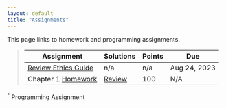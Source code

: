 ```yaml
---
layout: default
title: "Assignments"
---
```


This page links to homework and programming assignments.

> Assignment | Solutions | Points | Due
> ---------- | ---- | ------ | ---
> [Review Ethics Guide](assignment1.html) | n/a | n/a | Aug 24, 2023
> Chapter 1 [Homework](homework1.html) | [Review](homework1_review.html) | 100 | N/A

<!--
> Chapter 1 [Homework](homework1.html) | [Review](homework1_review.html) | 100 | Sept 20, 2023
> Chapter 2 [Homework](homework2.html) | [Review](homework2_review.html) | 80 | Oct 02, 2023
-->

<sup>*</sup> Programming Assignment
